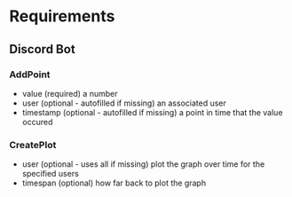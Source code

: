 # Requirements

## Discord Bot

### AddPoint
- value (required) a number
- user (optional - autofilled if missing) an associated user
- timestamp (optional - autofilled if missing) a point in time that the value occured

### CreatePlot
- user (optional - uses all if missing) plot the graph over time for the specified users
- timespan (optional) how far back to plot the graph